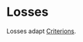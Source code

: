 # Losses #
Losses adapt [Criterions](https://github.com/torch/nn/blob/master/doc/criterion.md#nn.Criterion).
